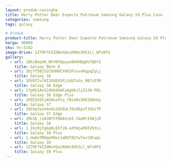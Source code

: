 ```yaml
---
layout: produk-casinghp
title: Harry Potter Deer Expecto Patronum Samsung Galaxy S9 Plus Case
categories: samsung
tags: galaxy

# Produk
product-title: Harry Potter Deer Expecto Patronum Samsung Galaxy S9 Plus Case
harga: 90000
sku: hn-5142
image-drive: 1Z7OF7kIZdNvhQoiR0HzXH51Ll_Wfs0FG
gallery:
  - url: 18hiBopUK_NhYNY0pyye8OkHQg0o7QOtS
    title: Galaxy Note 8
  - url: 1DjYf5Bj52CDUHDCVdb3FsvvoKqpqZyLj
    title: Galaxy S6
  - url: 1DV0TIvfAI2OXEXSPj1dG7uto_9B7cE5M
    title: Galaxy S6 Edge
  - url: 1fpKh2AxS2dHX4XmFu6gVkzlyI2JK-PBi
    title: Galaxy S6 Edge Plus
  - url: 1PQI5d1hjA5AnaVta_fQs48v3KOJb8nGy
    title: Galaxy S7
  - url: 1Otbq7puVmnOx18VEULfEU4EpzTJGSzfP
    title: Galaxy S7 Edge
  - url: 1MsSb_ru9JWTVfQ6AVimI-tbeMr35WjLR
    title: Galaxy S8
  - url: 1_Ikn9jtgkpKLEEfiN-adtWjwR9IVStLs
    title: Galaxy S8 Plus
  - url: 1_HwHoTMdqo09ec1qRUT8ZtwTevt8CwpL
    title: Galaxy S9
  - url: 1Z7OF7kIZdNvhQoiR0HzXH51Ll_Wfs0FG
    title: Galaxy S9 Plus
---
```

